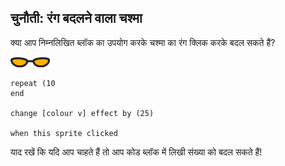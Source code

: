 ## चुनौती: रंग बदलने वाला चश्मा

क्या आप निम्नलिखित ब्लॉक का उपयोग करके चश्मा का रंग क्लिक करके बदल सकते हैं?

![चश्मा स्प्राइट](images/sunglasses-sprite.png)

```blocks3
repeat (10
end

change [colour v] effect by (25)

when this sprite clicked
```

याद रखें कि यदि आप चाहते हैं तो आप कोड ब्लॉक में लिखी संख्या को बदल सकते हैं!

